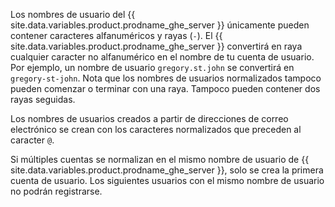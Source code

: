 Los nombres de usuario del {{ site.data.variables.product.prodname_ghe_server }} únicamente pueden contener caracteres alfanuméricos y rayas (`-`). El {{ site.data.variables.product.prodname_ghe_server }} convertirá en raya cualquier caracter no alfanumérico en el nombre de tu cuenta de usuario. Por ejemplo, un nombre de usuario `gregory.st.john` se convertirá en `gregory-st-john`. Nota que los nombres de usuarios normalizados tampoco pueden comenzar o terminar con una raya. Tampoco pueden contener dos rayas seguidas.

Los nombres de usuarios creados a partir de direcciones de correo electrónico se crean con los caracteres normalizados que preceden al caracter `@`.

Si múltiples cuentas se normalizan en el mismo nombre de usuario de {{ site.data.variables.product.prodname_ghe_server }}, solo se crea la primera cuenta de usuario. Los siguientes usuarios con el mismo nombre de usuario no podrán registrarse.
